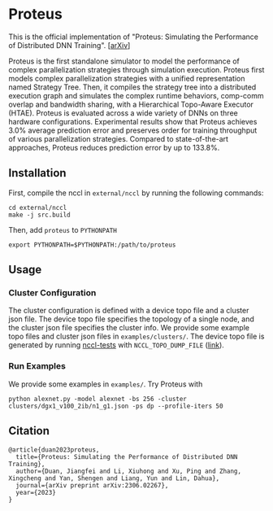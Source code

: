 # Proteus

This is the official implementation of "Proteus: Simulating the Performance of Distributed DNN Training". [[arXiv](https://arxiv.org/abs/2306.02267)]

Proteus is the first standalone simulator to model the performance of complex parallelization strategies through simulation execution. Proteus first models complex parallelization strategies with a unified representation named Strategy Tree. Then, it compiles the strategy tree into a distributed execution graph and simulates the complex runtime behaviors, comp-comm overlap and bandwidth sharing, with a Hierarchical Topo-Aware Executor (HTAE). Proteus is evaluated across a wide variety of DNNs on three hardware configurations. Experimental results show that Proteus achieves $3.0$% average prediction error and preserves order for training throughput of various parallelization strategies. Compared to state-of-the-art approaches, Proteus reduces prediction error by up to $133.8$%.


## Installation

First, compile the nccl in `external/nccl` by running the following commands:

```
cd external/nccl
make -j src.build
```

Then, add `proteus` to `PYTHONPATH`

```
export PYTHONPATH=$PYTHONPATH:/path/to/proteus
```

## Usage

### Cluster Configuration

The cluster configuration is defined with a device topo file and a cluster json file. The device topo file specifies the topology of a single node, and the cluster json file specifies the cluster info. We provide some example topo files and cluster json files in `examples/clusters/`. The device topo file is generated by running [nccl-tests](https://github.com/NVIDIA/nccl-tests) with `NCCL_TOPO_DUMP_FILE` ([link](https://docs.nvidia.com/deeplearning/nccl/user-guide/docs/env.html#nccl-topo-dump-file)).

### Run Examples

We provide some examples in `examples/`. Try Proteus with
```
python alexnet.py -model alexnet -bs 256 -cluster clusters/dgx1_v100_2ib/n1_g1.json -ps dp --profile-iters 50
```

## Citation
```
@article{duan2023proteus,
  title={Proteus: Simulating the Performance of Distributed DNN Training},
  author={Duan, Jiangfei and Li, Xiuhong and Xu, Ping and Zhang, Xingcheng and Yan, Shengen and Liang, Yun and Lin, Dahua},
  journal={arXiv preprint arXiv:2306.02267},
  year={2023}
}
```
